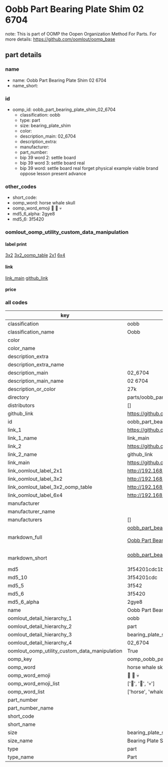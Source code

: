 # Oobb Part Bearing Plate Shim 02 6704  

note: This is part of OOMP the Oopen Organization Method For Parts. For more details: https://github.com/oomlout/oomp_base

##  part details





### name
* name: Oobb Part Bearing Plate Shim 02 6704
* name_short: 
### id
* oomp_id: oobb_part_bearing_plate_shim_02_6704
  * classification: oobb
  * type: part
  * size: bearing_plate_shim
  * color: 
  * description_main: 02_6704
  * description_extra: 
  * manufacturer: 
  * part_number: 
  * bip 39 word 2: settle board
  * bip 39 word 3: settle board real
  * bip 39 word: settle board real forget physical example viable brand oppose lesson present advance

### other_codes
* short_code: 
* oomp_word: horse whale skull
* oomp_word_emoji :horse: :whale: :skull:
* md5_6_alpha: 2gye8
* md5_6: 3f5420






### oomlout_oomp_utility_custom_data_manipulation
#### label print
[3x2](http://192.168.1.245:1112/?label=oomp%202gye8)
[3x2_oomp_table](http://192.168.1.107:1112/?label=oomp%202gye8)
[2x1](http://192.168.1.242:1112/?label=oomp%202gye8)
[6x4](http://192.168.1.55:1112/?label=oomp%202gye8)    

#### link

[link_main](https://github.com/oomlout/oomlout_oomp_current_version_messy/tree/main/parts/oobb_part_bearing_plate_shim_02_6704) [github_link](https://github.com/oomlout/oomlout_oomp_part_src/tree/main/parts/oobb_part_bearing_plate_shim_02_6704)                             

#### price







### all codes 
| key | value |  
| --- | --- |  
| classification | oobb |  
| classification_name | Oobb |  
| color |  |  
| color_name |  |  
| description_extra |  |  
| description_extra_name |  |  
| description_main | 02_6704 |  
| description_main_name | 02 6704 |  
| description_or_color | 27k |  
| directory | parts/oobb_part_bearing_plate_shim_02_6704 |  
| distributors | [] |  
| github_link | https://github.com/oomlout/oomlout_oomp_part_src/tree/main/parts/oobb_part_bearing_plate_shim_02_6704 |  
| id | oobb_part_bearing_plate_shim_02_6704 |  
| link_1 | https://github.com/oomlout/oomlout_oomp_current_version_messy/tree/main/parts/oobb_part_bearing_plate_shim_02_6704 |  
| link_1_name | link_main |  
| link_2 | https://github.com/oomlout/oomlout_oomp_part_src/tree/main/parts/oobb_part_bearing_plate_shim_02_6704 |  
| link_2_name | github_link |  
| link_main | https://github.com/oomlout/oomlout_oomp_current_version_messy/tree/main/parts/oobb_part_bearing_plate_shim_02_6704 |  
| link_oomlout_label_2x1 | http://192.168.1.242:1112/?label=oomp%202gye8 |  
| link_oomlout_label_3x2 | http://192.168.1.245:1112/?label=oomp%202gye8 |  
| link_oomlout_label_3x2_oomp_table | http://192.168.1.107:1112/?label=oomp%202gye8 |  
| link_oomlout_label_6x4 | http://192.168.1.55:1112/?label=oomp%202gye8 |  
| manufacturer |  |  
| manufacturer_name |  |  
| manufacturers | [] |  
| markdown_full | [oobb_part_bearing_plate_shim_02_6704](https://github.com/oomlout/oomlout_oomp_current_version_messy/tree/main/parts/oobb_part_bearing_plate_shim_02_6704)<br>[](https://github.com/oomlout/oomlout_oomp_current_version_messy/tree/main/parts/oobb_part_bearing_plate_shim_02_6704)<br>[Oobb Part Bearing Plate Shim 02 6704](https://github.com/oomlout/oomlout_oomp_current_version_messy/tree/main/parts/oobb_part_bearing_plate_shim_02_6704)<br><br> |  
| markdown_short | [oobb_part_bearing_plate_shim_02_6704](https://github.com/oomlout/oomlout_oomp_current_version_messy/tree/main/parts/oobb_part_bearing_plate_shim_02_6704)<br><br> |  
| md5 | 3f54201cdc1b1e6939d1f5b565c62e23 |  
| md5_10 | 3f54201cdc |  
| md5_5 | 3f542 |  
| md5_6 | 3f5420 |  
| md5_6_alpha | 2gye8 |  
| name | Oobb Part Bearing Plate Shim 02 6704 |  
| oomlout_detail_hierarchy_1 | oobb |  
| oomlout_detail_hierarchy_2 | part |  
| oomlout_detail_hierarchy_3 | bearing_plate_shim |  
| oomlout_detail_hierarchy_4 | 02_6704 |  
| oomlout_oomp_utility_custom_data_manipulation | True |  
| oomp_key | oomp_oobb_part_bearing_plate_shim_02_6704 |  
| oomp_word | horse whale skull |  
| oomp_word_emoji | :horse: :whale: :skull: |  
| oomp_word_emoji_list | [':horse:', ':whale:', ':skull:'] |  
| oomp_word_list | ['horse', 'whale', 'skull'] |  
| part_number |  |  
| part_number_name |  |  
| short_code |  |  
| short_name |  |  
| size | bearing_plate_shim |  
| size_name | Bearing Plate Shim |  
| type | part |  
| type_name | Part |  
